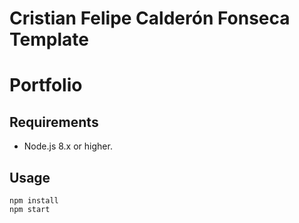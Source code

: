 # Cristian Felipe Calderón Fonseca Template
# Portfolio

## Requirements

* Node.js 8.x or higher.

## Usage

```
npm install
npm start
```
